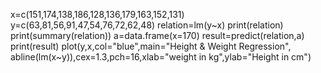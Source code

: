 x=c(151,174,138,186,128,136,179,163,152,131)
y=c(63,81,56,91,47,54,76,72,62,48)
relation=lm(y~x)
print(relation)
print(summary(relation))
a=data.frame(x=170)
result=predict(relation,a)
print(result)
plot(y,x,col="blue",main="Height & Weight Regression",
abline(lm(x~y)),cex=1.3,pch=16,xlab="weight in kg",ylab="Height in cm")
 
